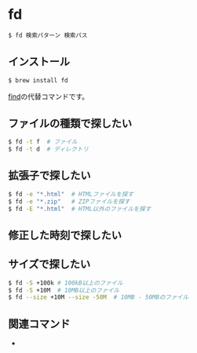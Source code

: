 # fd

```bash
$ fd 検索パターン 検索パス
```

## インストール

```bash
$ brew install fd
```

[find](./command-find.md)の代替コマンドです。

## ファイルの種類で探したい

```bash
$ fd -t f  # ファイル
$ fd -t d  # ディレクトリ
```

## 拡張子で探したい

```bash
$ fd -e "*.html"  # HTMLファイルを探す
$ fd -e "*.zip"   # ZIPファイルを探す
$ fd -E "*.html"  # HTML以外のファイルを探す
```

## 修正した時刻で探したい

## サイズで探したい

```bash
$ fd -S +100k # 100kB以上のファイル
$ fd -S +10M  # 10MB以上のファイル
$ fd --size +10M --size -50M  # 10MB - 50MBのファイル
```

## 関連コマンド

- [](./command-find.md)
